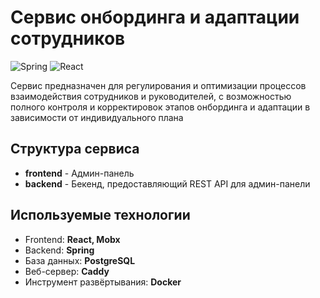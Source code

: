 # Сервис онбординга и адаптации сотрудников

![Spring](https://img.shields.io/badge/spring-%236DB33F.svg?style=for-the-badge&logo=spring&logoColor=white)
![React](https://img.shields.io/badge/react-%2320232a.svg?style=for-the-badge&logo=react&logoColor=%2361DAFB)

Сервис предназначен для регулирования и оптимизации процессов взаимодействия сотрудников и руководителей, с возможностью полного контроля и корректировок этапов онбординга и адаптации в зависимости от индивидуального плана 

## Структура сервиса

- **frontend** - Админ-панель
- **backend** - Бекенд, предоставляющий REST API для админ-панели

## Используемые технологии

- Frontend: **React, Mobx**
- Backend: **Spring**
- База данных: **PostgreSQL**
- Веб-сервер: **Caddy**
- Инструмент развёртывания: **Docker**
